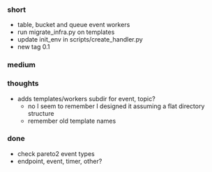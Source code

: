 ### short

- table, bucket and queue event workers
- run migrate_infra.py on templates
- update init_env in scripts/create_handler.py
- new tag 0.1
 
### medium

### thoughts

- adds templates/workers subdir for event, topic?
  - no I seem to remember I designed it assuming a flat directory structure
  - remember old template names

### done

- check pareto2 event types
- endpoint, event, timer, other?
